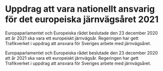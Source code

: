 # Uppdrag att vara nationellt ansvarig för det europeiska järnvägsåret 2021

Europaparlamentet och Europeiska rådet beslutade den 23 december 2020 att år 2021 ska vara ett europeiskt järnvägsår. Regeringen har gett Trafikverket i uppdrag att ansvara för Sveriges arbete med järnvägsåret.

Europaparlamentet och Europeiska rådet beslutade den 23 december 2020 att år 2021 ska vara ett europeiskt järnvägsår. Regeringen har gett Trafikverket i uppdrag att ansvara för Sveriges arbete med järnvägsåret.
